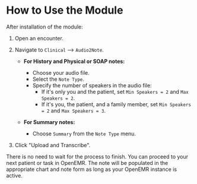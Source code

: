 # How to Use the Module

After installation of the module:

1.  Open an encounter.
2.  Navigate to `Clinical` --> `Audio2Note`.

    *   **For History and Physical or SOAP notes:**
        *   Choose your audio file.
        *   Select the `Note Type`.
        *   Specify the number of speakers in the audio file:
            *   If it's only you and the patient, set `Min Speakers = 2` and `Max Speakers = 2`.
            *   If it's you, the patient, and a family member, set `Min Speakers = 2` and `Max Speakers = 3`.

    *   **For Summary notes:**
        *   Choose `Summary` from the `Note Type` menu.

3.  Click "Upload and Transcribe".

There is no need to wait for the process to finish. You can proceed to your next patient or task in OpenEMR. The note will be populated in the appropriate chart and note form as long as your OpenEMR instance is active.
